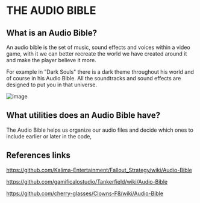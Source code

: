# THE AUDIO BIBLE

## What is an Audio Bible?

An audio bible is the set of music, sound effects and voices within a video game, with it we can better recreate the world we have created around it and make the player believe it more.

For example in "Dark Souls" there is a dark theme throughout his world and of course in his Audio Bible. All the soundtracks and sound effects are designed to put you in that universe.

![image](https://user-images.githubusercontent.com/53059360/155235363-a3b4681b-0afa-41c4-9891-a013dc31b0cf.png)

## What utilities does an Audio Bible have?

The Audio Bible helps us organize our audio files and decide which ones to include earlier or later in the code, 

## References links 

https://github.com/Kalima-Entertainment/Fallout_Strategy/wiki/Audio-Bible

https://github.com/gamificalostudio/Tankerfield/wiki/Audio-Bible

https://github.com/cherry-glasses/Clowns-F8/wiki/Audio-Bible
